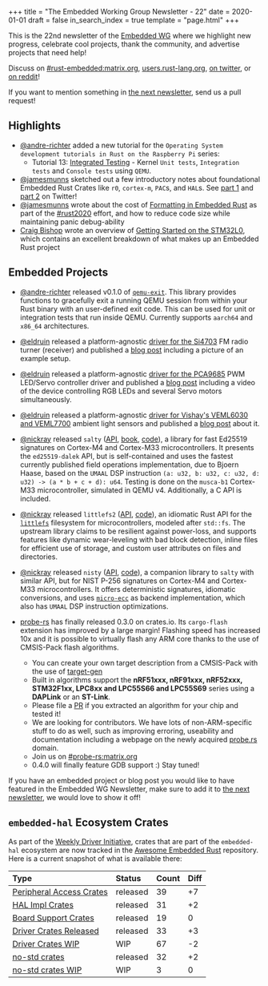 +++
title = "The Embedded Working Group Newsletter - 22"
date = 2020-01-01
draft = false
in_search_index = true
template = "page.html"
+++

This is the 22nd newsletter of the [Embedded WG] where we highlight new progress, celebrate cool projects, thank the community, and advertise projects that need help!

[Embedded WG]: https://github.com/rust-embedded/wg

Discuss on [#rust-embedded:matrix.org], [users.rust-lang.org], [on twitter], or [on reddit]!

[#rust-embedded:matrix.org]: https://matrix.to/#/#rust-embedded:matrix.org
[users.rust-lang.org]: https://users.rust-lang.org/t/the-embedded-working-group-newsletter-22/36377
[on twitter]: https://twitter.com/rustembedded/status/1212379226231492614
[on reddit]: https://www.reddit.com/r/rust/comments/eiisk9/the_22nd_embedded_working_group_newsletter/

<!-- more -->

If you want to mention something in [the next newsletter], send us a pull request!

[the next newsletter]: https://github.com/rust-embedded/blog/edit/master/content/2020-01-30-newsletter-23.md

## Highlights


- [@andre-richter] added a new tutorial for the `Operating System development tutorials in Rust on the Raspberry Pi` series:
    - Tutorial 13: [Integrated Testing](https://github.com/rust-embedded/rust-raspi3-OS-tutorials/tree/master/13_integrated_testing) - Kernel `Unit tests`, `Integration tests` and `Console tests` using `QEMU`.
- [@jamesmunns] sketched out a few introductory notes about foundational Embedded Rust Crates like `r0`, `cortex-m`, `PAC`s, and `HAL`s. See [part 1] and [part 2] on Twitter!
- [@jamesmunns] wrote about the cost of [Formatting in Embedded Rust] as part of the [#rust2020] effort, and how to reduce code size while maintaining panic debug-ability
- [Craig Bishop] wrote an overview of [Getting Started on the STM32L0], which contains an excellent breakdown of what makes up an Embedded Rust project

[@jamesmunns]: https://twitter.com/bitshiftmask
[part 1]: https://twitter.com/bitshiftmask/status/1210714309124186112
[part 2]: https://twitter.com/bitshiftmask/status/1211031300531986432
[Formatting in Embedded Rust]: https://jamesmunns.com/blog/fmt-unreasonably-expensive/
[#rust2020]: https://twitter.com/hashtag/rust2020
[Craig Bishop]: https://github.com/craigjb
[Getting Started on the STM32L0]: https://craigjb.com/2019/12/31/stm32l0-rust/

## Embedded Projects

- [@andre-richter] released v0.1.0 of [`qemu-exit`]. This library provides functions to gracefully exit a running QEMU session from within your Rust binary with an user-defined exit code. This can be used for unit or integration tests that run inside QEMU. Currently supports `aarch64` and `x86_64` architectures.

- [@eldruin] released a platform-agnostic [driver for the Si4703][si4703-driver] FM radio turner (receiver) and published a [blog post][si4703-blog-post] including a picture of an example setup.

- [@eldruin] released a platform-agnostic [driver for the PCA9685][pca9685-driver] PWM LED/Servo controller driver and published a [blog post][pca9685-blog-post] including a video of the device controlling RGB LEDs and several Servo motors simultaneously.

- [@eldruin] released a platform-agnostic [driver for Vishay's VEML6030 and VEML7700][veml6030-driver] ambient light sensors and published a [blog post][veml6030-blog-post] about it.

- [@nickray] released `salty` ([API][salty-api], [book][salty-book], [code][salty-code]), a library for fast Ed25519 signatures on Cortex-M4 and Cortex-M33 microcontrollers. It presents the `ed25519-dalek` API, but is self-contained and uses the fastest currently published field operations implementation, due to Bjoern Haase, based on the `UMAAL` DSP instruction `(a: u32, b: u32, c: u32, d: u32) -> (a * b + c + d): u64`. Testing is done on the `musca-b1` Cortex-M33 microcontroller, simulated in QEMU v4. Additionally, a C API is included.

- [@nickray] released `littlefs2` ([API][littlefs2-api], [code][littlefs2-code]), an idiomatic Rust API for the [`littlefs`][littlefs-upstream] filesystem for microcontrollers, modeled after `std::fs`. The upstream library claims to be resilient against power-loss, and supports features like dynamic wear-leveling with bad block detection, inline files for efficient use of storage, and custom user attributes on files and directories.

- [@nickray] released `nisty` ([API][nisty-api], [code][nisty-code]), a companion library to `salty` with similar API, but for NIST P-256 signatures on Cortex-M4 and Cortex-M33 microcontrollers. It offers deterministic signatures, idiomatic conversions, and uses [`micro-ecc`][micro-ecc] as backend implementation, which also has `UMAAL` DSP instruction optimizations.

- [probe-rs] has finally released 0.3.0 on crates.io. Its `cargo-flash` extension has improved by a large margin! Flashing speed has increased 10x and it is possible to virtually flash any ARM core thanks to the use of CMSIS-Pack flash algorithms.
    - You can create your own target description from a CMSIS-Pack with the use of [target-gen]
    - Built in algorithms support the **nRF51xxx, nRF91xxx, nRF52xxx, STM32F1xx, LPC8xx and LPC55S66 and LPC55S69** series using a **DAPLink** or an **ST-Link**.
    - Please file a [PR][probe-rs-pr] if you extracted an algorithm for your chip and tested it!
    - We are looking for contributors. We have lots of non-ARM-specific stuff to do as well, such as improving erroring, useability and documentation including a webpage on the newly acquired [probe.rs] domain.
    - Join us on [#probe-rs:matrix.org]
    - 0.4.0 will finally feature GDB support :) Stay tuned!

[@andre-richter]: https://github.com/andre-richter
[`qemu-exit`]: https://crates.io/crates/qemu-exit

[@eldruin]: https://github.com/eldruin
[si4703-driver]: https://crates.io/crates/si4703
[si4703-blog-post]: https://blog.eldruin.com/si4703-fm-radio-receiver-driver-in-rust/

[pca9685-driver]: https://crates.io/crates/pwm-pca9685
[pca9685-blog-post]: https://blog.eldruin.com/pca9685-pwm-led-servo-controller-driver-in-rust/

[veml6030-driver]: https://crates.io/crates/veml6030
[veml6030-blog-post]: https://blog.eldruin.com/veml6030-ambient-light-sensor-driver-in-rust/

[@nickray]: https://github.com/nickray
[salty-api]: https://api.salty.rs
[salty-book]: https://book.salty.rs
[salty-code]: https://code.salty.rs
[fe25519]: https://github.com/BjoernMHaase/fe25519
[littlefs2-api]: https://docs.rs/littlefs2
[littlefs2-code]: https://github.com/nickray/littlefs2
[littlefs-upstream]: https://github.com/ARMmbed/littlefs
[nisty-api]: https://docs.rs/nisty
[nisty-code]: https://github.com/nickray/nisty
[micro-ecc]: https://github.com/kmackay/micro-ecc

[probe-rs]: https://github.com/probe-rs/probe-rs
[cargo-flash]: https://github.com/probe-rs/probe-rs/tree/master/cargo-flash
[target-gen]: https://github.com/probe-rs/target-gen
[probe-rs-pr]: https://github.com/probe-rs/probe-rs/pulls
[#probe-rs:matrix.org]: https://matrix.to/#/#probe-rs:matrix.org
[probe.rs]: https://probe.rs

If you have an embedded project or blog post you would like to have featured in the Embedded WG Newsletter, make sure to add it to [the next newsletter], we would love to show it off!

## `embedded-hal` Ecosystem Crates

As part of the [Weekly Driver Initiative], crates that are part of the `embedded-hal` ecosystem are now tracked in the [Awesome Embedded Rust] repository. Here is a current snapshot of what is available there:

| Type                       | Status    | Count | Diff |
| :---                       | :-----    | :---- | :--- |
| [Peripheral Access Crates] | released  | 39    | +7   |
| [HAL Impl Crates]          | released  | 31    | +2   |
| [Board Support Crates]     | released  | 19    |  0   |
| [Driver Crates Released]   | released  | 33    | +3   |
| [Driver Crates WIP]        | WIP       | 67    | -2   |
| [no-std crates]            | released  | 32    | +2   |
| [no-std crates WIP]        | WIP       |  3    |  0   |

[Awesome Embedded Rust]: https://github.com/rust-embedded/awesome-embedded-rust
[Weekly Driver Initiative]: https://github.com/rust-embedded/wg/issues/39
[Peripheral Access Crates]: https://github.com/rust-embedded/awesome-embedded-rust#peripheral-access-crates
[HAL Impl Crates]: https://github.com/rust-embedded/awesome-embedded-rust#hal-implementation-crates
[Board Support Crates]: https://github.com/rust-embedded/awesome-embedded-rust#board-support-crates
[Driver Crates Released]: https://github.com/rust-embedded/awesome-embedded-rust#driver-crates
[Driver Crates WIP]: https://github.com/rust-embedded/awesome-embedded-rust#wip
[no-std crates]: https://github.com/rust-embedded/awesome-embedded-rust#no-std-crates
[no-std crates WIP]: https://github.com/rust-embedded/awesome-embedded-rust#wip-1
